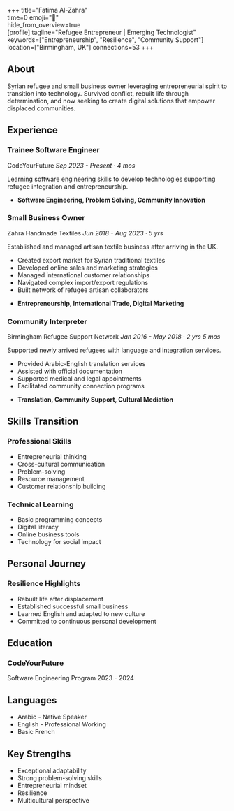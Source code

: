 +++ 
title="Fatima Al-Zahra"  
time=0 
emoji="👤"  
hide_from_overview=true  
[profile] 
tagline="Refugee Entrepreneur | Emerging Technologist" 
keywords=["Entrepreneurship", "Resilience", "Community Support"] 
location=["Birmingham, UK"] 
connections=53 
+++

## About

Syrian refugee and small business owner leveraging entrepreneurial spirit to transition into technology. Survived conflict, rebuilt life through determination, and now seeking to create digital solutions that empower displaced communities.

## Experience

### Trainee Software Engineer

CodeYourFuture
_Sep 2023 - Present · 4 mos_

Learning software engineering skills to develop technologies supporting refugee integration and entrepreneurship.

- **Software Engineering, Problem Solving, Community Innovation**

### Small Business Owner

Zahra Handmade Textiles
_Jun 2018 - Aug 2023 · 5 yrs_

Established and managed artisan textile business after arriving in the UK.

- Created export market for Syrian traditional textiles
- Developed online sales and marketing strategies
- Managed international customer relationships
- Navigated complex import/export regulations
- Built network of refugee artisan collaborators

* **Entrepreneurship, International Trade, Digital Marketing**

### Community Interpreter

Birmingham Refugee Support Network
_Jan 2016 - May 2018 · 2 yrs 5 mos_

Supported newly arrived refugees with language and integration services.

- Provided Arabic-English translation services
- Assisted with official documentation
- Supported medical and legal appointments
- Facilitated community connection programs

* **Translation, Community Support, Cultural Mediation**

## Skills Transition

### Professional Skills

- Entrepreneurial thinking
- Cross-cultural communication
- Problem-solving
- Resource management
- Customer relationship building

### Technical Learning

- Basic programming concepts
- Digital literacy
- Online business tools
- Technology for social impact

## Personal Journey

### Resilience Highlights

- Rebuilt life after displacement
- Established successful small business
- Learned English and adapted to new culture
- Committed to continuous personal development

## Education

### CodeYourFuture

Software Engineering Program
2023 - 2024

## Languages

- Arabic - Native Speaker
- English - Professional Working
- Basic French

## Key Strengths

- Exceptional adaptability
- Strong problem-solving skills
- Entrepreneurial mindset
- Resilience
- Multicultural perspective
